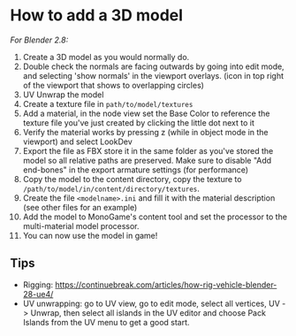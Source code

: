 # How to add a 3D model

*For Blender 2.8:*

1. Create a 3D model as you would normally do. 
2. Double check the normals are facing outwards by going into edit mode, and selecting 'show normals' in the viewport overlays. (icon in top right of the viewport that shows to overlapping circles)
3. UV Unwrap the model
4. Create a texture file in `path/to/model/textures`
5. Add a material, in the node view set the Base Color to reference the texture file you've just created by clicking the little dot next to it
7. Verify the material works by pressing z (while in object mode in the viewport) and select LookDev
8. Export the file as FBX store it in the same folder as you've stored the model so all relative paths are preserved. Make sure to disable "Add end-bones" in the export armature settings (for performance)
9. Copy the model to the content directory, copy the texture to `/path/to/model/in/content/directory/textures`.
10. Create the file `<modelname>.ini` and fill it with the material description (see other files for an example)
11. Add the model to MonoGame's content tool and set the processor to the multi-material model processor.
12. You can now use the model in game!


## Tips
- Rigging: https://continuebreak.com/articles/how-rig-vehicle-blender-28-ue4/
- UV unwrapping: go to UV view, go to edit mode, select all vertices, UV -> Unwrap, then select all islands in the UV editor and choose Pack Islands from the UV menu to get a good start.